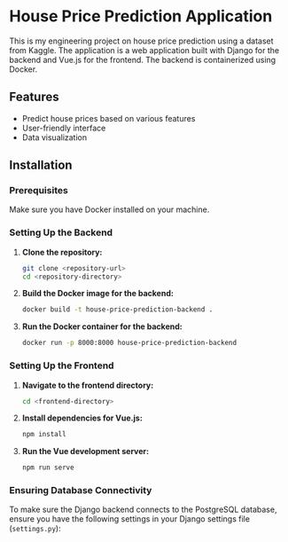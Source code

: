 # House Price Prediction Application

This is my engineering project on house price prediction using a dataset from Kaggle. The application is a web application built with Django for the backend and Vue.js for the frontend. The backend is containerized using Docker.

## Features
- Predict house prices based on various features
- User-friendly interface
- Data visualization

## Installation

### Prerequisites
Make sure you have Docker installed on your machine.

### Setting Up the Backend

1. **Clone the repository:**
   ```bash
   git clone <repository-url>
   cd <repository-directory>
2. **Build the Docker image for the backend:**
   ```bash
   docker build -t house-price-prediction-backend .
3. **Run the Docker container for the backend:**
    ```bash
   docker run -p 8000:8000 house-price-prediction-backend

### Setting Up the Frontend
1. **Navigate to the frontend directory:**
    ```bash
    cd <frontend-directory>
2. **Install dependencies for Vue.js:**
    ```bash
    npm install
3. **Run the Vue development server:**
    ```bash
    npm run serve


### Ensuring Database Connectivity
To make sure the Django backend connects to the PostgreSQL database, ensure you have the following settings in your Django settings file (`settings.py`):
